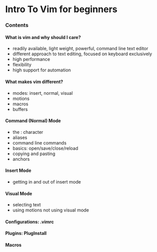 # Intro To Vim for beginners

### Contents

#### What is vim and why should I care?
 - readily available, light weight, powerful, command line text editor
 - different approach to text editing, focused on keyboard exclusively
 - high performance
 - flexibility 
 - high support for automation
 
#### What makes vim different?
 - modes: insert, normal, visual
 - motions
 - macros
 - buffers

#### Command (Normal) Mode
 - the : character
 - aliases
 - command line commands
 - basics: open/save/close/reload
 - copying and pasting
 - anchors
 
#### Insert Mode
 - getting in and out of insert mode
 
#### Visual Mode
 - selecting text
 - using motions
 not using visual mode
 
#### Configurations: .vimrc

#### Plugins: PlugInstall
#### Macros

